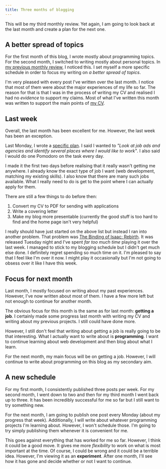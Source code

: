 ```yaml
---
title: Three months of blogging
---
```


This will be my third monthly review. Yet again, I am going to look back at the last month and create a plan for the next one. 


## A better spread of topics

For the first month of this blog, I wrote mostly about programming topics. For the second month, I switched to writing mostly about personal topics. In [my previous monthly review](/two-months-of-blogging/), I noticed this. I set myself a more specific schedule in order to focus my writing on *a better spread of topics*.

I'm very pleased with every post I've written over the last month. I notice that most of them were about the major experiences of my life so far. The reason for that is that I was in the process of writing my CV and realised I had no *evidence* to support my claims. Most of what I've written this month was written to support the main points of [my CV](/cv/). 

## Last week

Overall, the last month has been excellent for me. However, the last week has been an exception. 

Last Monday, I wrote a [specific plan](/a-specific-plan-for-next-week/). I said I wanted to *"Look at job ads and agencies and identify several places where I would like to work"*. I also said I would do one Pomodoro on the task every day.

I made it the first two days before realising that it really wasn't getting me anywhere. I already know the exact type of job I want (web development, matching my existing skills). I also know that there are many such jobs available. What I really need to do is get to the point where I can actually apply for them. 

There are still a few things to do before then:

1. Convert my CV to PDF for sending with applications
2. Write a covering letter
3. Make my blog more presentable (currently the good stuff is too hard to find and the home page isn't very helpful)

I really should have just started on the above list but instead I ran into another problem. That problem was [The Binding of Isaac: Rebirth](http://bindingofisaac.com/). It was released Tuesday night and I've spent *far too much time* playing it over the last week. I managed to stick to my blogging schedule but I didn't get much else done. I definitely regret spending so much time on it. I'm pleased to say that I feel like I'm over it now. I might play it occasionally but I'm not going to obsess over it like I have this week. 

## Focus for next month

Last month, I mostly focused on writing about my past experiences. However, I've now written about most of them. I have a few more left but not enough to continue for another month.

The obvious focus for this month is the same as for last month: **getting a job**. I certainly made some progress last month with writing my CV and writing about my previous projects. I still could have done more. 

However, I still don't feel that writing about getting a job is really going to be that interesting. What I actually want to write about is **programming**. I want to continue learning about web development and then blog about what I learn. 

For the next month, my main focus will be on getting a job. However, I will continue to write about programming on this blog as my secondary aim. 

## A new schedule

For my first month, I consistently published three posts per week. For my second month, I went down to two and then for my third month I went back up to three. It has been incredibly successful for me so far but I still want to try something new. 

For the next month, I am going to publish one post every Monday (about my progress that week). Additionally, I will write about whatever programming projects I'm learning about. However, I won't schedule those. I'm going to try simply publishing them whenever it is convenient for me. 

This goes against everything that has worked for me so far. However, I think it could be a good move. It gives me more *flexibility* to work on what is most important at the time. Of course, I could be wrong and it could be a terrible idea. However, I'm viewing it as an **experiment**. After one month, I'll see how it has gone and decide whether or not I want to continue. 
